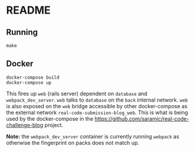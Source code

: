 # README

## Running

```
make
```

## Docker

```
docker-compose build
docker-compose up
```

This fires up `web` (rails server) dependent on `database` and
`webpack_dev_server`. `web` talks to `database` on the `back` internal
network. `web` is also exposed on the `web` bridge accessible by other
docker-compose as the external network `real-code-submission-blog_web`.
This is what is being used by the docker-compose in the
https://github.com/saramic/real-code-challenge-blog project.

**Note:** the `webpack_dev_server` container is currently running
`webpack` as otherwise the fingerprint on packs does not match up.
